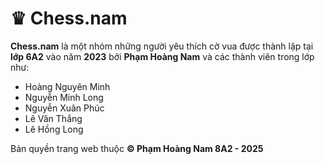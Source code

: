 # ♛ Chess.nam 

**Chess.nam** là một nhóm những người yêu thích cờ vua được thành lập tại **lớp 6A2** vào năm **2023** bởi **Phạm Hoàng Nam** và các thành viên trong lớp như:
- Hoàng Nguyên Minh
- Nguyễn Minh Long
- Nguyễn Xuân Phúc
- Lê Văn Thắng
- Lê Hồng Long

Bản quyền trang web thuộc **© Phạm Hoàng Nam 8A2 - 2025** 
